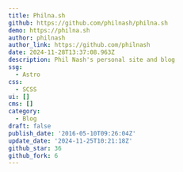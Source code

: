 ```yaml
---
title: Philna.sh
github: https://github.com/philnash/philna.sh
demo: https://philna.sh
author: philnash
author_link: https://github.com/philnash
date: 2024-11-28T13:37:08.963Z
description: Phil Nash's personal site and blog
ssg:
  - Astro
css:
  - SCSS
ui: []
cms: []
category:
  - Blog
draft: false
publish_date: '2016-05-10T09:26:04Z'
update_date: '2024-11-25T10:21:18Z'
github_star: 36
github_fork: 6
---
```

